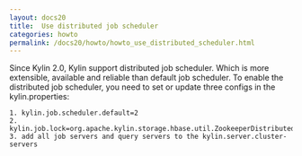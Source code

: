 ```yaml
---
layout: docs20
title:  Use distributed job scheduler
categories: howto
permalink: /docs20/howto/howto_use_distributed_scheduler.html
---
```


Since Kylin 2.0, Kylin support distributed job scheduler.
Which is more extensible, available and reliable than default job scheduler.
To enable the distributed job scheduler, you need to set or update three configs in the kylin.properties:

```
1. kylin.job.scheduler.default=2
2. kylin.job.lock=org.apache.kylin.storage.hbase.util.ZookeeperDistributedJobLock
3. add all job servers and query servers to the kylin.server.cluster-servers
```

